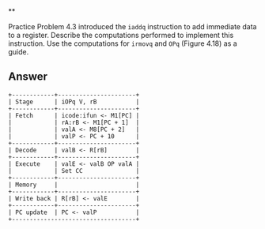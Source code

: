 \*\*

Practice Problem 4.3 introduced the `iaddq` instruction to add immediate data to a register. Describe the computations performed to implement this instruction. Use the computations for `irmovq` and `OPq` (Figure 4.18) as a guide.

## Answer

```text
+------------+----------------------+
| Stage      | iOPq V, rB           |
+------------+----------------------+
| Fetch      | icode:ifun <- M1[PC] |
|            | rA:rB <- M1[PC + 1]  |
|            | valA <- M8[PC + 2]   |
|            | valP <- PC + 10      |
+------------+----------------------+
| Decode     | valB <- R[rB]        |
+------------+----------------------+
| Execute    | valE <- valB OP valA |
|            | Set CC               |
+------------+----------------------+
| Memory     | 	                    |
+------------+----------------------+
| Write back | R[rB] <- valE        |
+------------+----------------------+
| PC update  | PC <- valP           |
+-----------------------------------+
```
